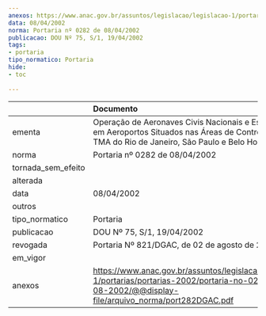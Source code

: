 ```yaml
---
anexos: https://www.anac.gov.br/assuntos/legislacao/legislacao-1/portarias/portarias-2002/portaria-no-0282-de-04-08-2002/@@display-file/arquivo_norma/port282DGAC.pdf
data: 08/04/2002
norma: Portaria nº 0282 de 08/04/2002
publicacao: DOU Nº 75, S/1, 19/04/2002
tags:
- portaria
tipo_normatico: Portaria
hide: 
- toc 
 
---
```


|                    | Documento                                                                                                                                                     |
|:-------------------|:--------------------------------------------------------------------------------------------------------------------------------------------------------------|
| ementa             | Operação de Aeronaves Civis Nacionais e Estrangeiras em Aeroportos Situados nas Áreas de Controle Terminal TMA do Rio de Janeiro, São Paulo e Belo Horizonte. |
| norma              | Portaria nº 0282 de 08/04/2002                                                                                                                                |
| tornada_sem_efeito |                                                                                                                                                               |
| alterada           |                                                                                                                                                               |
| data               | 08/04/2002                                                                                                                                                    |
| outros             |                                                                                                                                                               |
| tipo_normatico     | Portaria                                                                                                                                                      |
| publicacao         | DOU Nº 75, S/1, 19/04/2002                                                                                                                                    |
| revogada           | Portaria Nº 821/DGAC, de 02 de agosto de 2004                                                                                                                 |
| em_vigor           |                                                                                                                                                               |
| anexos             | https://www.anac.gov.br/assuntos/legislacao/legislacao-1/portarias/portarias-2002/portaria-no-0282-de-04-08-2002/@@display-file/arquivo_norma/port282DGAC.pdf |